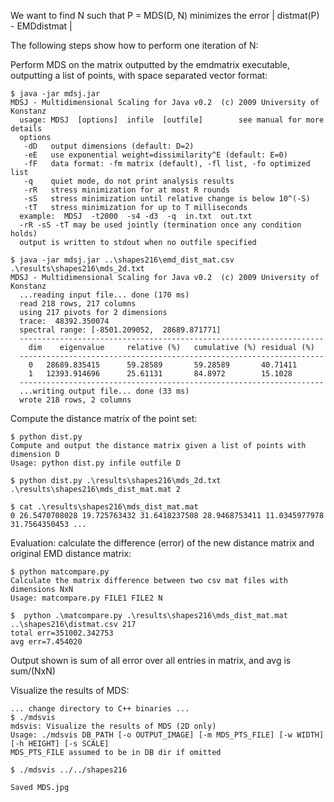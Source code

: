 We want to find N such that P = MDS(D, N) minimizes the error | distmat(P) - EMDdistmat |

The following steps show how to perform one iteration of N:

Perform MDS on the matrix outputted by the emdmatrix executable, outputting a list of points, with space separated vector format:

	$ java -jar mdsj.jar
	MDSJ - Multidimensional Scaling for Java v0.2  (c) 2009 University of Konstanz
	  usage: MDSJ  [options]  infile  [outfile]        see manual for more details
	  options
	   -dD   output dimensions (default: D=2)
	   -eE   use exponential weight=dissimilarity^E (default: E=0)
	   -fF   data format: -fm matrix (default), -fl list, -fo optimized list
	   -q    quiet mode, do not print analysis results
	   -rR   stress minimization for at most R rounds
	   -sS   stress minimization until relative change is below 10^(-S)
	   -tT   stress minimization for up to T milliseconds
	  example:  MDSJ  -t2000  -s4 -d3  -q  in.txt  out.txt
	  -rR -sS -tT may be used jointly (termination once any condition holds)
	  output is written to stdout when no outfile specified

	$ java -jar mdsj.jar ..\shapes216\emd_dist_mat.csv .\results\shapes216\mds_2d.txt
	MDSJ - Multidimensional Scaling for Java v0.2  (c) 2009 University of Konstanz
	  ...reading input file... done (170 ms)
	  read 218 rows, 217 columns
	  using 217 pivots for 2 dimensions
	  trace:  48392.350074
	  spectral range: [-8501.209052,  28689.871771]
	  --------------------------------------------------------------------
		dim    eigenvalue     relative (%)   cumulative (%) residual (%)
	  --------------------------------------------------------------------
		0   28689.835415      59.28589       59.28589       40.71411
		1   12393.914696      25.61131       84.8972        15.1028
	  --------------------------------------------------------------------
	  ...writing output file... done (33 ms)
	  wrote 218 rows, 2 columns


Compute the distance matrix of the point set:

	$ python dist.py
	Compute and output the distance matrix given a list of points with dimension D
	Usage: python dist.py infile outfile D
		
	$ python dist.py .\results\shapes216\mds_2d.txt .\results\shapes216\mds_dist_mat.mat 2

	$ cat .\results\shapes216\mds_dist_mat.mat
	0 26.5470708028 19.725763432 31.6418237508 28.9468753411 11.0345977978 31.7564350453 ...

Evaluation: calculate the difference (error) of the new distance matrix and original EMD distance matrix:

	$ python matcompare.py
	Calculate the matrix difference between two csv mat files with dimensions NxN
	Usage: matcompare.py FILE1 FILE2 N

	$  python .\matcompare.py .\results\shapes216\mds_dist_mat.mat ..\shapes216\distmat.csv 217
	total err=351002.342753
	avg err=7.454020

Output shown is sum of all error over all entries in matrix, and avg is sum/(NxN)

Visualize the results of MDS:

	... change directory to C++ binaries ...
	$ ./mdsvis
	mdsvis: Visualize the results of MDS (2D only)
	Usage: ./mdsvis DB_PATH [-o OUTPUT_IMAGE] [-m MDS_PTS_FILE] [-w WIDTH] [-h HEIGHT] [-s SCALE]
	MDS_PTS_FILE assumed to be in DB dir if omitted

	$ ./mdsvis ../../shapes216
	
	Saved MDS.jpg

	

	
